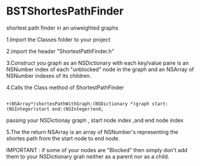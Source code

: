 BSTShortesPathFinder
====================

shortest path finder in an unweighted graphs


1.Import the Classes folder to your project

2.import the header "ShortestPathFinder.h"

3.Construct you graph as an NSDictionary with each key/value paire is an NSNumber index of each "unblocked" node in the graph and an NSArray of NSNumber indexes of its children.

4.Calls the Class method of ShortestPathFinder

```obj

+(NSArray*)shortesPathWithGraph:(NSDictionary *)graph start:(NSInteger)start end:(NSInteger)end;

```
passing your NSDictionay graph , start node index ,and end node index

5.The the return NSArray is an array of NSNumber's representing the shortes path from the start node to end node.

IMPORTANT : if some of your nodes are "Blocked" then simply don't add them to your NSDictionary grah neither as a parent nor as a child.
